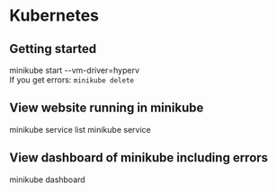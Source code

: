 # Kubernetes

## Getting started
minikube start --vm-driver=hyperv   
If you get errors: `minikube delete` 

## View website running in minikube

minikube service list
minikube service <myService>

## View dashboard of minikube including errors

minikube dashboard
